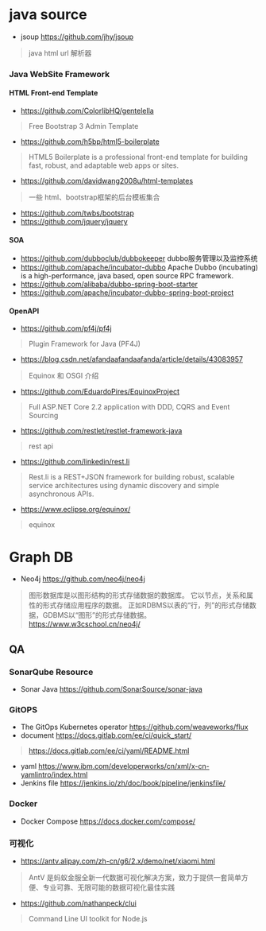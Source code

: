 # java source
- jsoup https://github.com/jhy/jsoup
> java html url 解析器

### Java WebSite Framework
####
#### HTML Front-end Template
- https://github.com/ColorlibHQ/gentelella
> Free Bootstrap 3 Admin Template
- https://github.com/h5bp/html5-boilerplate
> HTML5 Boilerplate is a professional front-end template for building fast, robust, and adaptable web apps or sites.
- https://github.com/davidwang2008u/html-templates
> 一些 html、bootstrap框架的后台模板集合
- https://github.com/twbs/bootstrap
- https://github.com/jquery/jquery
#### SOA
- https://github.com/dubboclub/dubbokeeper dubbo服务管理以及监控系统
- https://github.com/apache/incubator-dubbo Apache Dubbo (incubating) is a high-performance, java based, open source RPC framework. 
- https://github.com/alibaba/dubbo-spring-boot-starter
- https://github.com/apache/incubator-dubbo-spring-boot-project
#### OpenAPI
- https://github.com/pf4j/pf4j
> Plugin Framework for Java (PF4J)
- https://blog.csdn.net/afandaafandaafanda/article/details/43083957
> Equinox 和 OSGI 介绍
- https://github.com/EduardoPires/EquinoxProject
> Full ASP.NET Core 2.2 application with DDD, CQRS and Event Sourcing
- https://github.com/restlet/restlet-framework-java
> rest api
- https://github.com/linkedin/rest.li
> Rest.li is a REST+JSON framework for building robust, scalable service architectures using dynamic discovery and simple asynchronous APIs.
- https://www.eclipse.org/equinox/
> equinox



# Graph DB
- Neo4j https://github.com/neo4j/neo4j
> 图形数据库是以图形结构的形式存储数据的数据库。 它以节点，关系和属性的形式存储应用程序的数据。 正如RDBMS以表的“行，列”的形式存储数据，GDBMS以“图形”的形式存储数据。https://www.w3cschool.cn/neo4j/

## QA
### SonarQube Resource
- Sonar Java https://github.com/SonarSource/sonar-java

### GitOPS 
- The GitOps Kubernetes operator https://github.com/weaveworks/flux
- document https://docs.gitlab.com/ee/ci/quick_start/
> https://docs.gitlab.com/ee/ci/yaml/README.html
>
- yaml https://www.ibm.com/developerworks/cn/xml/x-cn-yamlintro/index.html
- Jenkins file https://jenkins.io/zh/doc/book/pipeline/jenkinsfile/


### Docker
- Docker Compose https://docs.docker.com/compose/

### 可视化
- https://antv.alipay.com/zh-cn/g6/2.x/demo/net/xiaomi.html
> AntV 是蚂蚁金服全新一代数据可视化解决方案，致力于提供一套简单方便、专业可靠、无限可能的数据可视化最佳实践
- https://github.com/nathanpeck/clui
> Command Line UI toolkit for Node.js



